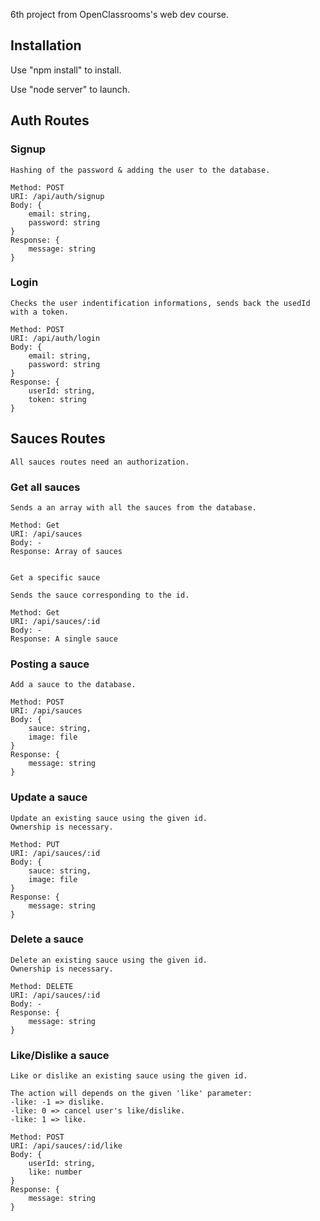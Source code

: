 
6th project from OpenClassrooms's web dev course.

## Installation

Use "npm install" to install.

Use "node server" to launch.

## Auth Routes

###    Signup

    Hashing of the password & adding the user to the database.

    Method: POST
    URI: /api/auth/signup
    Body: {
        email: string,
        password: string
    }
    Response: {
        message: string
    }


###    Login

    Checks the user indentification informations, sends back the usedId with a token.

    Method: POST
    URI: /api/auth/login
    Body: {
        email: string,
        password: string
    }  
    Response: {
        userId: string,
        token: string
    }


## Sauces Routes

    All sauces routes need an authorization.

###    Get all sauces

    Sends a an array with all the sauces from the database.

    Method: Get
    URI: /api/sauces
    Body: -
    Response: Array of sauces


    Get a specific sauce

    Sends the sauce corresponding to the id.

    Method: Get
    URI: /api/sauces/:id
    Body: -
    Response: A single sauce


###    Posting a sauce

    Add a sauce to the database.

    Method: POST
    URI: /api/sauces
    Body: {
        sauce: string,
        image: file
    }
    Response: {
        message: string
    }

###    Update a sauce

    Update an existing sauce using the given id.
    Ownership is necessary.

    Method: PUT
    URI: /api/sauces/:id
    Body: {
        sauce: string,
        image: file
    }
    Response: {
        message: string
    }

###    Delete a sauce

    Delete an existing sauce using the given id.
    Ownership is necessary.

    Method: DELETE
    URI: /api/sauces/:id
    Body: -
    Response: {
        message: string
    }

###    Like/Dislike a sauce

    Like or dislike an existing sauce using the given id.
    
    The action will depends on the given 'like' parameter:
    -like: -1 => dislike.
    -like: 0 => cancel user's like/dislike.
    -like: 1 => like.

    Method: POST
    URI: /api/sauces/:id/like
    Body: {
        userId: string,
        like: number
    }
    Response: {
        message: string
    }